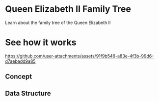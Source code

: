 # Queen Elizabeth II Family Tree
Learn about the family tree of the Queen Elizabeth II

# See how it works
https://github.com/user-attachments/assets/91f9b546-a83e-4f3b-99d6-d7aebadd9a85



## Concept

## Data Structure
